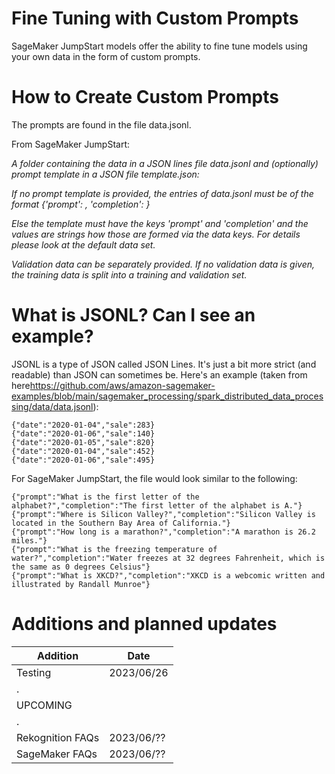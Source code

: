 # Fine Tuning with Custom Prompts

SageMaker JumpStart models offer the ability to fine tune models using your own data in the form of custom prompts. 

# How to Create Custom Prompts

The prompts are found in the file data.jsonl. 

From SageMaker JumpStart:

*A folder containing the data in a JSON lines file data.jsonl and (optionally) prompt template in a JSON file template.json:*

*If no prompt template is provided, the entries of data.jsonl must be of the format {'prompt': <string>, 'completion': <string>}*

*Else the template must have the keys 'prompt' and 'completion' and the values are strings how those are formed via the data keys. For details please look at the default data set.*

*Validation data can be separately provided. If no validation data is given, the training data is split into a training and validation set.*

# What is JSONL? Can I see an example?

JSONL is a type of JSON called JSON Lines. It's just a bit more strict (and readable) than JSON can sometimes be. Here's an example (taken from here<https://github.com/aws/amazon-sagemaker-examples/blob/main/sagemaker_processing/spark_distributed_data_processing/data/data.jsonl>):

```
{"date":"2020-01-04","sale":283}   
{"date":"2020-01-06","sale":140}   
{"date":"2020-01-05","sale":820}   
{"date":"2020-01-04","sale":452}   
{"date":"2020-01-06","sale":495}   
```

For SageMaker JumpStart, the file would look similar to the following:


```
{"prompt":"What is the first letter of the alphabet?","completion":"The first letter of the alphabet is A."}    
{"prompt":"Where is Silicon Valley?","completion":"Silicon Valley is located in the Southern Bay Area of California."}    
{"prompt":"How long is a marathon?","completion":"A marathon is 26.2 miles."}    
{"prompt":"What is the freezing temperature of water?","completion":"Water freezes at 32 degrees Fahrenheit, which is the same as 0 degrees Celsius"}    
{"prompt":"What is XKCD?","completion":"XKCD is a webcomic written and illustrated by Randall Munroe"}    
```

# Additions and planned updates

Addition                                             | Date           
---------------------------------------------------- | ---------------
Testing                                              | 2023/06/26
.                                                    | 
UPCOMING                                             | 
.                                                    |   
Rekognition FAQs                                     | 2023/06/??  
SageMaker FAQs                                       | 2023/06/??  